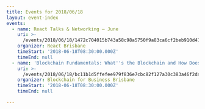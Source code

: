 ```yaml
---
title: Events for 2018/06/18
layout: event-index
events:
  - name: React Talks & Networking — June
    uri: >-
      /events/2018/06/18/1472c704015b743a58c98a5750f9a83ca6cf2beb910d474ab56dfa5b40d04699
    organizer: React Brisbane
    timeStart: '2018-06-18T08:30:00.000Z'
    timeEnd: null
  - name: 'Blockchain Fundamentals: What''s the Blockchain and How Does It Work?'
    uri: >-
      /events/2018/06/18/bc11b1d5ffefee979f836e7cbc82f127a30c383a46f2da0aaa7d0f46966efbf8
    organizer: Blockchain for Business Brisbane
    timeStart: '2018-06-18T08:30:00.000Z'
    timeEnd: null

---
```

